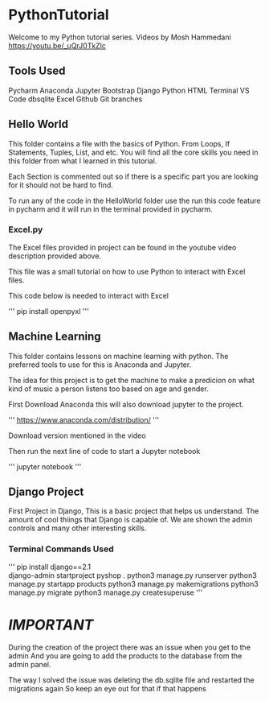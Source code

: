 # PythonTutorial
Welcome to my Python tutorial series.
Videos by Mosh Hammedani
https://youtu.be/_uQrJ0TkZlc

## Tools Used
Pycharm
Anaconda
Jupyter
Bootstrap
Django
Python
HTML
Terminal
VS Code
dbsqlite
Excel
Github
Git branches



## Hello World

This folder contains a file with the basics of Python.
From Loops, If Statements, Tuples, List, and etc.
You will find all the core skills you need in this folder 
from what I learned in this tutorial.

Each Section is commented out so if there is a specific part you are looking for 
it should not be hard to find.

To run any of the code in the HelloWorld folder use the run this code feature in 
pycharm and it will run in the terminal provided in pycharm.

### Excel.py

The Excel files provided in project can be found in the youtube video description 
provided above.

This file was a small tutorial on how to use Python to interact with Excel files.

This code below is needed to interact with Excel

'''
pip install openpyxl 
'''

## Machine Learning

This folder contains lessons on machine learning with python.
The preferred tools to use for this is Anaconda and Jupyter.

The idea for this project is to get the machine to make a predicion
on what kind of music a person listens too based on age and gender.

First Download Anaconda this will also download jupyter to the project.

'''
https://www.anaconda.com/distribution/
'''

Download version mentioned in the video

Then run the next line of code to start a Jupyter notebook

'''
jupyter notebook
'''

## Django Project

First Project in Django,
This is a basic project that helps us understand.
The amount of cool thiings that Django is capable of.
We are shown the admin controls and many other interesting skills.

### Terminal Commands Used
'''
 pip install django==2.1  
 django-admin startproject pyshop . 
 python3 manage.py runserver
 python3 manage.py startapp products
 python3 manage.py makemigrations
 python3 manage.py migrate
 python3 manage.py createsuperuse
 '''

 # ***IMPORTANT***

 During the creation of the project there was an issue when you get to the admin
 And you are going to add the products to the database from the admin panel.

 The way I solved the issue was deleting the db.sqlite file and restarted the migrations again 
 So keep an eye out for that if that happens